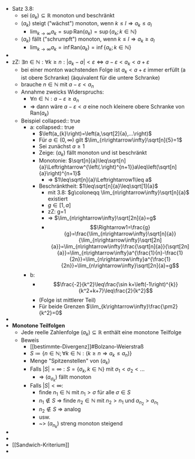 - Satz 3.8:
	- sei $\left(a_{k}\right)\subseteq\mathbb{R}$ monoton und beschränkt
	- $\left(a_{k}\right)$ steigt ("wächst") monoton, wenn $k\leq l\Rightarrow a_{k}\leq a_{l}$
		- $\lim_{k\rightarrow\infty}a_{k}=\sup\text{Ran}\left(a_{k}\right)=\sup\left\lbrace a_{k};k\in\mathbb{N}\right\rbrace$
	- $\left(a_{k}\right)$ fällt ("schrumpft") monoton, wenn $k\leq l\Rightarrow a_{k}\geq a_{l}$
		- $\lim_{k\rightarrow\infty}a_{k}=\inf\text{Ran}\left(a_{k}\right)=\inf\left\lbrace a_{k};k\in\mathbb{N}\right\rbrace$
-
- zZ: $\exists n\in\mathbb{N}:\forall k\geq n:\left|a_{k}-a\right|<\varepsilon\Leftrightarrow a-\varepsilon<a_{k}<a+\varepsilon$
	- bei einer monton wachstenden Folge ist $a_{k}<a+\varepsilon$ immer erfüllt (a ist obere Schranke) (äquivalent für die untere Schranke)
	- brauche $n\in\mathbb{N}$ mit $a-\varepsilon<a_{n}$
	- Annahme zweicks Widerspruchs:
		- $\forall n\in\mathbb{N}:a-\varepsilon\geq a_{n}$
		- => dann wäre $a-\varepsilon<a$ eine noch kleinere obere Schranke von $\text{Ran}\left(a_{k}\right)$
	- Beispiel
	  collapsed:: true
		- a:
		  collapsed:: true
			- $\left(a_{k}\right)=\left(a,\sqrt[2]{a},...\right)$
			- Für $a\in\left(0,\infty\right)$ gilt $\lim_{n\rightarrow\infty}\sqrt[n]{5}=1$
			- Sei zunächst $a\geq1$
			- Zeige: $\left(a_{k}\right)$ fällt monoton und ist beschränkt
			- Monotonie: $\sqrt[n]{a}\leq\sqrt[n]{a}\Leftrightarrow^{\left(.\right)^{n+1}}a\leq\left(\sqrt[n]{a}\right)^{n+1}$
				- => $1\leq\sqrt[n]{a}\Leftrightarrow1\leq a$
			- Beschränktheit: $1\leq\sqrt[n]{a}\leq\sqrt[1]{a}$
				- mit 3.8: $g\coloneqq \lim_{n\rightarrow\infty}\sqrt[n]{a}$ existiert
				- $g\in\left\lbrack1,a\right\rbrack$
				- zZ: g=1
				- => $\lim_{n\rightarrow\infty}\sqrt[2n]{a}=g$
				- $$\Rightarrow1=\frac{g}{g}=\frac{\lim_{n\rightarrow\infty}\sqrt[n]{a}}{\lim_{n\rightarrow\infty}\sqrt[2n]{a}}=\lim_{n\rightarrow\infty}\frac{\sqrt[n]{a}}{\sqrt[2n]{a}}=\lim_{n\rightarrow\infty}a^{\frac{1}{n}-\frac{1}{2n}}=\lim_{n\rightarrow\infty}a^{\frac{1}{2n}}=\lim_{n\rightarrow\infty}\sqrt[2n]{a}=g$$
		- b:
			- $$\frac{-2}{k^2}\leq\frac{\sin k+\left(-1\right)^{k}}{k^2+k+7}\leq\frac{2}{k^2}$$
			- (Folge ist mittlerer Teil)
			- Für beide Grenzen $\lim_{k\rightarrow\infty}\frac{\pm2}{k^2}=0$
-
- **Monotone Teilfolgen**
	- Jede reelle Zahlenfolge $\left(a_{k}\right)\subseteq\mathbb{R}$ enthält eine monotone Teilfolge
	- Beweis
		- [[bestimmte-Divergenz]]\#Bolzano-Weierstraß
		- $S\coloneqq \left\lbrace n\in\mathbb{N};\forall k\in\mathbb{N}:\left(k\geq n\Rightarrow a_{k}\leq a_{n}\right)\right\rbrace$
		- Menge "Spitzenstellen" von $\left(a_{k}\right)$
		- Falls $\left|S\right|=\infty:S=\left\lbrace\sigma_{k},k\in\mathbb{N}\right\rbrace$ mit $\sigma_1<\sigma_2<...$
			- => $\left(a_{\sigma_{k}}\right)$ fällt monoton
		- Falls $\left|S\right|<\infty:$
			- finde $n_1\in\mathbb{N}$ mit $n_1>\sigma$ für alle $\sigma\in S$
			- $n_1\notin S$ => finde $n_2\in\mathbb{N}$ mit $n_2>n_1$ und $a_{n_2}>a_{n_1}$
			- $n_2\notin S$ => analog
			- usw.
			- ~> $\left(a_{n_{k}}\right)$ streng monoton steigend
-
-
- [[Sandwich-Kriterium]]
-